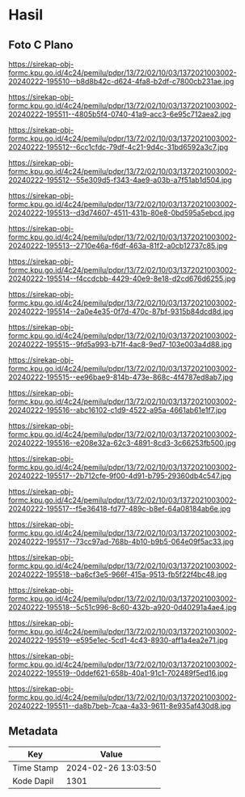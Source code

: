 # Hasil

## Foto C Plano

https://sirekap-obj-formc.kpu.go.id/4c24/pemilu/pdpr/13/72/02/10/03/1372021003002-20240222-195510--b8d8b42c-d624-4fa8-b2df-c7800cb231ae.jpg

https://sirekap-obj-formc.kpu.go.id/4c24/pemilu/pdpr/13/72/02/10/03/1372021003002-20240222-195511--4805b5f4-0740-41a9-acc3-6e95c712aea2.jpg

https://sirekap-obj-formc.kpu.go.id/4c24/pemilu/pdpr/13/72/02/10/03/1372021003002-20240222-195512--6cc1cfdc-79df-4c21-9d4c-31bd6592a3c7.jpg

https://sirekap-obj-formc.kpu.go.id/4c24/pemilu/pdpr/13/72/02/10/03/1372021003002-20240222-195512--55e309d5-f343-4ae9-a03b-a7f51ab1d504.jpg

https://sirekap-obj-formc.kpu.go.id/4c24/pemilu/pdpr/13/72/02/10/03/1372021003002-20240222-195513--d3d74607-4511-431b-80e8-0bd595a5ebcd.jpg

https://sirekap-obj-formc.kpu.go.id/4c24/pemilu/pdpr/13/72/02/10/03/1372021003002-20240222-195513--2710e46a-f6df-463a-81f2-a0cb12737c85.jpg

https://sirekap-obj-formc.kpu.go.id/4c24/pemilu/pdpr/13/72/02/10/03/1372021003002-20240222-195514--f4ccdcbb-4429-40e9-8e18-d2cd676d6255.jpg

https://sirekap-obj-formc.kpu.go.id/4c24/pemilu/pdpr/13/72/02/10/03/1372021003002-20240222-195514--2a0e4e35-0f7d-470c-87bf-9315b84dcd8d.jpg

https://sirekap-obj-formc.kpu.go.id/4c24/pemilu/pdpr/13/72/02/10/03/1372021003002-20240222-195515--9fd5a993-b71f-4ac8-9ed7-103e003a4d88.jpg

https://sirekap-obj-formc.kpu.go.id/4c24/pemilu/pdpr/13/72/02/10/03/1372021003002-20240222-195515--ee96bae9-814b-473e-868c-4f4787ed8ab7.jpg

https://sirekap-obj-formc.kpu.go.id/4c24/pemilu/pdpr/13/72/02/10/03/1372021003002-20240222-195516--abc16102-c1d9-4522-a95a-4661ab61e1f7.jpg

https://sirekap-obj-formc.kpu.go.id/4c24/pemilu/pdpr/13/72/02/10/03/1372021003002-20240222-195516--e208e32a-62c3-4891-8cd3-3c66253fb500.jpg

https://sirekap-obj-formc.kpu.go.id/4c24/pemilu/pdpr/13/72/02/10/03/1372021003002-20240222-195517--2b712cfe-9f00-4d91-b795-29360db4c547.jpg

https://sirekap-obj-formc.kpu.go.id/4c24/pemilu/pdpr/13/72/02/10/03/1372021003002-20240222-195517--f5e36418-fd77-489c-b8ef-64a08184ab6e.jpg

https://sirekap-obj-formc.kpu.go.id/4c24/pemilu/pdpr/13/72/02/10/03/1372021003002-20240222-195517--73cc97ad-768b-4b10-b9b5-064e09f5ac33.jpg

https://sirekap-obj-formc.kpu.go.id/4c24/pemilu/pdpr/13/72/02/10/03/1372021003002-20240222-195518--ba6cf3e5-966f-415a-9513-fb5f22f4bc48.jpg

https://sirekap-obj-formc.kpu.go.id/4c24/pemilu/pdpr/13/72/02/10/03/1372021003002-20240222-195518--5c51c996-8c60-432b-a920-0d40291a4ae4.jpg

https://sirekap-obj-formc.kpu.go.id/4c24/pemilu/pdpr/13/72/02/10/03/1372021003002-20240222-195519--e595e1ec-5cd1-4c43-8930-aff1a4ea2e71.jpg

https://sirekap-obj-formc.kpu.go.id/4c24/pemilu/pdpr/13/72/02/10/03/1372021003002-20240222-195519--0ddef621-658b-40a1-91c1-702489f5ed16.jpg

https://sirekap-obj-formc.kpu.go.id/4c24/pemilu/pdpr/13/72/02/10/03/1372021003002-20240222-195511--da8b7beb-7caa-4a33-9611-8e935af430d8.jpg


## Metadata

| Key        | Value               |
| ---------- | ------------------- |
| Time Stamp | 2024-02-26 13:03:50 |
| Kode Dapil | 1301                |




